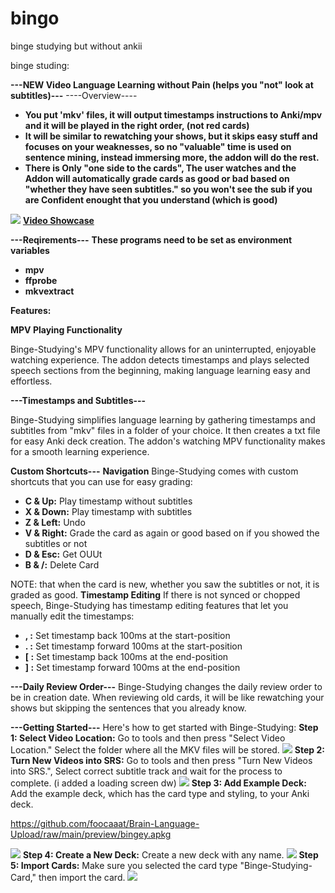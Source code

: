 # bingo
binge studying but without ankii

binge studing:

<strong>---NEW Video Language Learning without Pain (helps you "not" look at subtitles)---</strong>
----Overview----

<strong>
<ul>
<li>You put 'mkv' files, it will output timestamps instructions to Anki/mpv and it will be played in the right order, (not red cards)</li>

<li>It will be similar to rewatching your shows, but it skips easy stuff and focuses on your weaknesses, so no "valuable" time is used on sentence mining, instead immersing more, the addon will do the rest.</li>

<li>There is Only "one side to the cards", The user watches and the Addon will automatically grade cards as good or bad based on "whether they have seen subtitles." so you won't see the sub if you are Confident enought that you understand (which is good)</li>
</ul></strong>

<img src="https://i.imgur.com/kp1EA4r.png">
<strong><a href="https://imgur.com/UnuNQhf" rel="nofollow">Video Showcase</a></strong>


<strong>---Reqirements---</strong>
<strong>These programs need to be set as environment variables</strong>
<ul>
  <li><strong>mpv</strong></li>
  <li><strong>ffprobe</strong></li>
  <li><strong>mkvextract</strong></li>
  </ul>
<strong>Features:</strong>

<strong>MPV Playing Functionality</strong>

Binge-Studying's MPV functionality allows for an uninterrupted, enjoyable watching experience. The addon detects timestamps and plays selected speech sections from the beginning, making language learning easy and effortless.

<strong>---Timestamps and Subtitles---</strong>

Binge-Studying simplifies language learning by gathering timestamps and subtitles from "mkv" files in a folder of your choice. It then creates a txt file for easy Anki deck creation. The addon's watching MPV functionality makes for a smooth learning experience.

<strong>Custom Shortcuts---</strong>
<strong>Navigation</strong>
Binge-Studying comes with custom shortcuts that you can use for easy grading:
<ul>
  <li><strong>C &amp; Up:</strong> Play timestamp without subtitles</li>
  <li><strong>X &amp; Down:</strong> Play timestamp with subtitles</li>
  <li><strong>Z &amp; Left:</strong> Undo</li>
  <li><strong>V &amp; Right:</strong> Grade the card as again or good based on if you showed the subtitles or not</li>
  <li><strong>D &amp; Esc:</strong> Get OUUt</li>
  <li><strong>B &amp; /:</strong> Delete Card</li>
</ul>
NOTE: that when the card is new, whether you saw the subtitles or not, it is graded as good.
<strong>Timestamp Editing</strong>
If there is not synced or chopped speech, Binge-Studying has timestamp editing features that let you manually edit the timestamps:
<ul>
  <li><strong>, :</strong> Set timestamp back 100ms at the start-position</li>
  <li><strong>. :</strong> Set timestamp forward 100ms at the start-position</li>
  <li><strong>[ :</strong> Set timestamp back 100ms at the end-position</li>
  <li><strong>] :</strong> Set timestamp forward 100ms at the end-position</li>
</ul>
<strong>---Daily Review Order---</strong>
Binge-Studying changes the daily review order to be in creation date. When reviewing old cards, it will be like rewatching your shows but skipping the sentences that you already know.

<strong>---Getting Started---</strong>
Here's how to get started with Binge-Studying:
<strong>Step 1: Select Video Location:</strong>
Go to tools and then press "Select Video Location." Select the folder where all the MKV files will be stored.
<img src="https://imgur.com/zFskOmu.gif">
<strong>Step 2: Turn New Videos into SRS:</strong>
Go to tools and then press "Turn New Videos into SRS.", Select correct subtitle track and wait for the process to complete. (i added a loading screen dw)
<img src="https://imgur.com/4znUPN9.gif">
<strong>Step 3: Add Example Deck:</strong>
Add the example deck, which has the card type and styling, to your Anki deck.

<a href="https://github.com/foocaaat/Brain-Language-Upload/raw/main/preview/bingey.apkg" rel="nofollow">https://github.com/foocaaat/Brain-Language-Upload/raw/main/preview/bingey.apkg</a>

<img src="https://imgur.com/hVGVTkt.gif">
<strong>Step 4: Create a New Deck:</strong>
Create a new deck with any name.
<img src="https://imgur.com/px2UuIy.gif">
<strong>Step 5: Import Cards:</strong>
Make sure you selected the card type "Binge-Studying-Card," then import the card.
<img src="https://imgur.com/Yv821de.gif">

